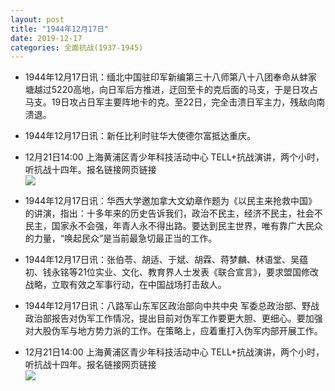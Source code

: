 ```yaml
---
layout: post
title: "1944年12月17日"
date: 2019-12-17
categories: 全面抗战(1937-1945)
---
```


<meta name="referrer" content="no-referrer" />

- 1944年12月17日讯：缅北中国驻印军新编第三十八师第八十八团奉命从蚌家塘越过5220高地，向日军后方推进，迂回至卡的克后面的马支，于是日攻占马支。19日攻占日军主要阵地卡的克。至22日，完全击溃日军主力，残敌向南溃退。 

- 1944年12月17日讯：新任比利时驻华大使德尔富抵达重庆。 

- 12月21日14:00 上海黄浦区青少年科技活动中心  TELL+抗战演讲，两个小时，听抗战十四年。报名链接网页链接 <br/><img src="https://wx1.sinaimg.cn/large/aca367d8gy1g9zub3801mj22m01gxkjl.jpg" />

- 1944年12月17日讯：华西大学邀加拿大文幼章作题为《以民主来抢救中国》的讲演，指出：十多年来的历史告诉我们，政治不民主，经济不民主，社会不民主，国家永不会强，年青人永不得出路。要达到民主世界，唯有靠广大民众的力量，“唤起民众”是当前最急切最正当的工作。 

- 1944年12月17日讯：张伯苓、胡适、于斌、胡霖、蒋梦麟、林语堂、吴蕴初、钱永铭等21位实业、文化、教育界人士发表《联合宣言》，要求盟国修改战略，立取有效之军事行动，在中国战场打击敌人。 

- 1944年12月17日讯：八路军山东军区政治部向中共中央 军委总政治部、野战政治部报告对伪军工作情况，提出目前对伪军工作要更大胆、更细心。要加强对大股伪军与地方势力派的工作。在策略上，应着重打入伪军内部开展工作。 

- 12月21日14:00 上海黄浦区青少年科技活动中心  TELL+抗战演讲，两个小时，听抗战十四年。报名链接网页链接 <br/><img src="https://wx4.sinaimg.cn/large/aca367d8gy1g9zcrdshwqj21ha0u0td3.jpg" />

